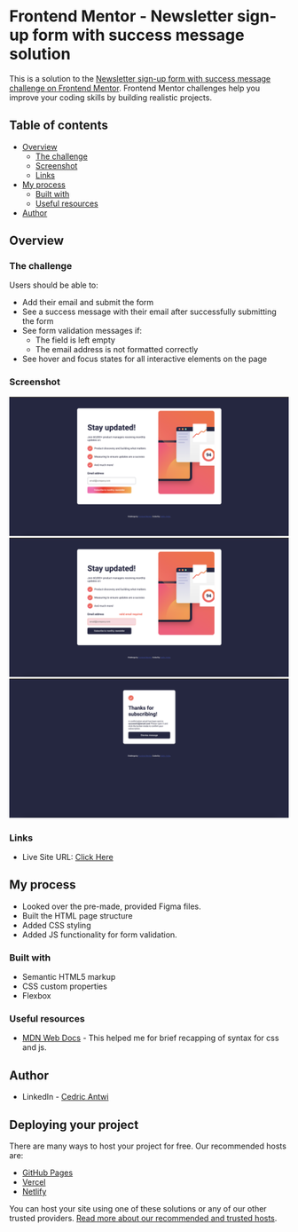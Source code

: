 # Frontend Mentor - Newsletter sign-up form with success message solution

This is a solution to the [Newsletter sign-up form with success message challenge on Frontend Mentor](https://www.frontendmentor.io/challenges/newsletter-signup-form-with-success-message-3FC1AZbNrv). Frontend Mentor challenges help you improve your coding skills by building realistic projects. 

## Table of contents

- [Overview](#overview)
  - [The challenge](#the-challenge)
  - [Screenshot](#screenshot)
  - [Links](#links)
- [My process](#my-process)
  - [Built with](#built-with)
  - [Useful resources](#useful-resources)
- [Author](#author)

## Overview

### The challenge

Users should be able to:

- Add their email and submit the form
- See a success message with their email after successfully submitting the form
- See form validation messages if:
  - The field is left empty
  - The email address is not formatted correctly
- See hover and focus states for all interactive elements on the page

### Screenshot

![](assets/images/landing-page.png)
![](assets/images/error-state.png)
![](assets/images/success-state.png)

### Links

- Live Site URL: [Click Here](#)

## My process
- Looked over the pre-made, provided Figma files.
- Built the HTML page structure
- Added CSS styling
- Added JS functionality for form validation.

### Built with

- Semantic HTML5 markup
- CSS custom properties
- Flexbox

### Useful resources

- [MDN Web Docs](https://developer.mozilla.org/en-US/) - This helped me for brief recapping of syntax for css and js.
## Author

- LinkedIn - [Cedric Antwi](https://www.linkedin.com/in/cedric-antwi/)

## Deploying your project

There are many ways to host your project for free. Our recommended hosts are:

- [GitHub Pages](https://pages.github.com/)
- [Vercel](https://vercel.com/)
- [Netlify](https://www.netlify.com/)

You can host your site using one of these solutions or any of our other trusted providers. [Read more about our recommended and trusted hosts](https://medium.com/frontend-mentor/frontend-mentor-trusted-hosting-providers-bf000dfebe).

